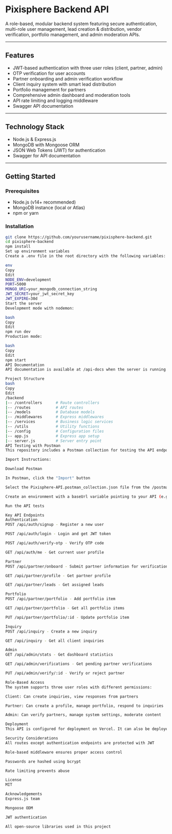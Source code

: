 # Pixisphere Backend API

A role-based, modular backend system featuring secure authentication, multi-role user management, lead creation & distribution, vendor verification, portfolio management, and admin moderation APIs.

---

## Features

- JWT-based authentication with three user roles (client, partner, admin)
- OTP verification for user accounts
- Partner onboarding and admin verification workflow
- Client inquiry system with smart lead distribution
- Portfolio management for partners
- Comprehensive admin dashboard and moderation tools
- API rate limiting and logging middleware
- Swagger API documentation

---

## Technology Stack

- Node.js & Express.js
- MongoDB with Mongoose ORM
- JSON Web Tokens (JWT) for authentication
- Swagger for API documentation

---

## Getting Started

### Prerequisites

- Node.js (v14+ recommended)
- MongoDB instance (local or Atlas)
- npm or yarn

### Installation

```bash
git clone https://github.com/yourusername/pixisphere-backend.git
cd pixisphere-backend
npm install
Set up environment variables
Create a .env file in the root directory with the following variables:

env
Copy
Edit
NODE_ENV=development
PORT=5000
MONGO_URI=your_mongodb_connection_string
JWT_SECRET=your_jwt_secret_key
JWT_EXPIRE=30d
Start the server
Development mode with nodemon:

bash
Copy
Edit
npm run dev
Production mode:

bash
Copy
Edit
npm start
API Documentation
API documentation is available at /api-docs when the server is running.

Project Structure
bash
Copy
Edit
/backend
|-- /controllers      # Route controllers
|-- /routes           # API routes
|-- /models           # Database models
|-- /middlewares      # Express middlewares
|-- /services         # Business logic services
|-- /utils            # Utility functions
|-- /config           # Configuration files
|-- app.js            # Express app setup
|-- server.js         # Server entry point
API Testing with Postman
This repository includes a Postman collection for testing the API endpoints.

Import Instructions:

Download Postman

In Postman, click the "Import" button

Select the Pixisphere-API.postman_collection.json file from the /postman folder

Create an environment with a baseUrl variable pointing to your API (e.g., http://localhost:5000)

Run the API tests

Key API Endpoints
Authentication
POST /api/auth/signup - Register a new user

POST /api/auth/login - Login and get JWT token

POST /api/auth/verify-otp - Verify OTP code

GET /api/auth/me - Get current user profile

Partner
POST /api/partner/onboard - Submit partner information for verification

GET /api/partner/profile - Get partner profile

GET /api/partner/leads - Get assigned leads

Portfolio
POST /api/partner/portfolio - Add portfolio item

GET /api/partner/portfolio - Get all portfolio items

PUT /api/partner/portfolio/:id - Update portfolio item

Inquiry
POST /api/inquiry - Create a new inquiry

GET /api/inquiry - Get all client inquiries

Admin
GET /api/admin/stats - Get dashboard statistics

GET /api/admin/verifications - Get pending partner verifications

PUT /api/admin/verify/:id - Verify or reject partner

Role-Based Access
The system supports three user roles with different permissions:

Client: Can create inquiries, view responses from partners

Partner: Can create a profile, manage portfolio, respond to inquiries

Admin: Can verify partners, manage system settings, moderate content

Deployment
This API is configured for deployment on Vercel. It can also be deployed to any Node.js hosting platform like Heroku, AWS, or DigitalOcean.

Security Considerations
All routes except authentication endpoints are protected with JWT

Role-based middleware ensures proper access control

Passwords are hashed using bcrypt

Rate limiting prevents abuse

License
MIT

Acknowledgements
Express.js team

Mongoose ODM

JWT authentication

All open-source libraries used in this project
